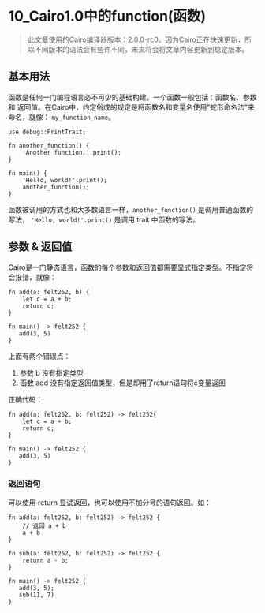﻿# 10\_Cairo1\.0中的function\(函数\)
> 此文章使用的Cairo编译器版本：2.0.0-rc0。因为Cairo正在快速更新，所以不同版本的语法会有些许不同，未来将会将文章内容更新到稳定版本。
## 基本用法
函数是任何一门编程语言必不可少的基础构建。一个函数一般包括：函数名、参数 和 返回值。在Cairo中，约定俗成的规定是将函数名和变量名使用”蛇形命名法”来命名，就像： `my_function_name`。

```
use debug::PrintTrait;

fn another_function() {
    'Another function.'.print();
}

fn main() {
    'Hello, world!'.print();
    another_function();
}
```

函数被调用的方式也和大多数语言一样，`another_function()` 是调用普通函数的写法， `'Hello, world!'.print()` 是调用 trait 中函数的写法。
 
## 参数 & 返回值
Cairo是一门静态语言，函数的每个参数和返回值都需要显式指定类型。不指定将会报错，就像：

```
fn add(a: felt252, b) {
    let c = a + b;
    return c;
}

fn main() -> felt252 {
   add(3, 5) 
}
```

上面有两个错误点：

1. 参数 b 没有指定类型
2. 函数 add 没有指定返回值类型，但是却用了return语句将c变量返回

正确代码：

```
fn add(a: felt252, b: felt252) -> felt252{
    let c = a + b;
    return c;
}

fn main() -> felt252 {
   add(3, 5) 
}
```

### 返回语句
可以使用 return 显试返回，也可以使用不加分号的语句返回。如：

```
fn add(a: felt252, b: felt252) -> felt252 {
	// 返回 a + b
    a + b
}

fn sub(a: felt252, b: felt252) -> felt252 {
    return a - b;
}

fn main() -> felt252 {
   add(3, 5);
   sub(11, 7)
}
```
